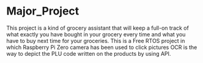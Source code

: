 # Major_Project
This project is a kind of grocery assistant that will keep a full-on track of what exactly you have bought in your grocery every time and what you have to buy next time for your groceries. This is a Free RTOS project in which Raspberry Pi Zero camera has been used to click pictures OCR is the way to depict the PLU code written on the products by using API.
